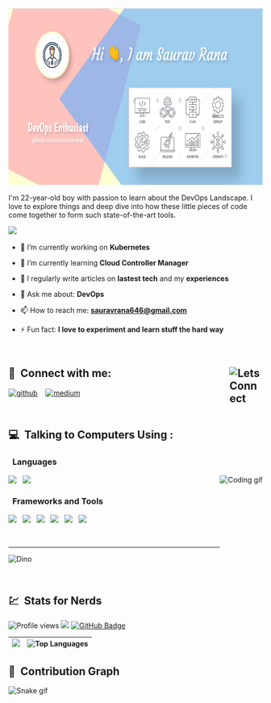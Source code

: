 <!-- <div align="center"><img src="https://github.com/sauravrana646/sauravrana646/blob/main/gifs/text.gif" height="40"><img src="https://media.giphy.com/media/hvRJCLFzcasrR4ia7z/giphy.gif" width="40px"></div> -->
<!-- <br> -->

<!-- <h3 align="center">Devops enthusiast</h3> -->

<img width=100% height=350 src="assets/banner/new_banner.png">

<br>

I'm 22-year-old boy with passion to learn about the DevOps Landscape. I love to explore things and deep dive into how these little pieces of code come together to form such state-of-the-art tools.

<a href="https://github.com/404"><img src="https://user-images.githubusercontent.com/73097560/115834477-dbab4500-a447-11eb-908a-139a6edaec5c.gif"></a>


- 🔭 I’m currently working on **Kubernetes**

- 🌱 I’m currently learning **Cloud Controller Manager**

- 📝 I regularly write articles on **lastest tech** and my **experiences**

- 💬 Ask me about: **DevOps**

- 📫 How to reach me: **[sauravrana646@gmail.com](sauravrana646@gmail.com)**

- ⚡ Fun fact: **I love to experiment and learn stuff the hard way**

<br>

## :handshake: &nbsp;Connect with me:<img width="13%" align="right" height=100 alt="Lets Connect" src="https://github.com/sauravrana646/sauravrana646/blob/main/assets/logo/letsconnect.png"/>

[<img src='https://github.com/sauravrana646/sauravrana646/blob/main/assets/logo/github.png' alt='github' height='60'>](https://github.com/sauravrana646)&nbsp;&nbsp;&nbsp;  [<img src='https://github.com/sauravrana646/sauravrana646/blob/main/assets/logo/medium.png' alt='medium' height='60'>](https://medium.com/@sauravrana646)

<br>

## :computer: &nbsp;Talking to Computers Using :

### &nbsp; Languages

<p float="left">

 <img align="right" height=220 alt="Coding gif" src="https://github.com/sauravrana646/sauravrana646/blob/main/gifs/tools.gif"/>

</p>

[<img src = 'https://github.com/sauravrana646/sauravrana646/blob/main/assets/logo/python.svg' height='60'/>](https://www.python.org/)&nbsp;&nbsp; [<img src = 'https://github.com/sauravrana646/sauravrana646/blob/main/assets/logo/bash.png' height='60'/>](https://www.gnu.org/software/bash/)

### &nbsp; Frameworks and Tools
[<img src = 'https://github.com/sauravrana646/sauravrana646/blob/main/assets/logo/kubernetes.png' height='60'/>](https://kubernetes.io/)&nbsp;&nbsp; [<img src = 'https://github.com/sauravrana646/sauravrana646/blob/main/assets/logo/aws.svg' height='60'/>](https://aws.amazon.com/)&nbsp;&nbsp; [<img src = 'https://github.com/sauravrana646/sauravrana646/blob/main/assets/logo/jenkins.png' height='60'/>](https://www.jenkins.io/)&nbsp;&nbsp; [<img src = 'https://github.com/sauravrana646/sauravrana646/blob/main/assets/logo/git.png' height='60'/>](https://git-scm.com/)&nbsp;&nbsp; [<img src = 'https://github.com/sauravrana646/sauravrana646/blob/main/assets/logo/ansible.svg' height='60'/>](https://www.ansible.com/)&nbsp;&nbsp; [<img src = 'https://github.com/sauravrana646/sauravrana646/blob/main/assets/logo/terraform.png' height='60'/>](https://www.terraform.io/)

<br>
<hr>

![Dino](https://github.com/sauravrana646/sauravrana646/blob/main/gifs/dino.gif)

<br>

## :chart:&nbsp; Stats for Nerds
<p align='center'>

![Profile views](https://gpvc.arturio.dev/sauravrana646)
<img src='https://visitor-badge.laobi.icu/badge?page_id=sauravrana646'> <a href="https://github.com/sauravrana646?tab=followers"><img src="https://img.shields.io/github/followers/sauravrana646?label=Followers&style=social" alt="GitHub Badge"></a>
</p>

| ![](https://github-readme-streak-stats.herokuapp.com/?user=sauravrana646)| ![Top Languages](https://github-readme-stats.vercel.app/api/top-langs/?username=sauravrana646) |
|-------|----------|

## :bookmark_tabs:&nbsp; Contribution Graph

![Snake gif](https://github.com/sauravrana646/sauravrana646/blob/output/github-contribution-grid-snake.gif)


